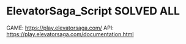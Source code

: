 # ElevatorSaga_Script SOLVED ALL

GAME: https://play.elevatorsaga.com/
API: https://play.elevatorsaga.com/documentation.html
